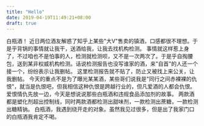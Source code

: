```yaml
---
title: "Hello"
date: 2019-04-19T11:49:21+08:00
draft: true
---
```


白瓶酒！
近日两位酒友解惑了知乎上某些"大V"售卖的镇酒，口感都很不理想。于是乎背锅的事情就让我干，送酒给我，让我去找机构检测。        事情就这样惹上身了，不过咱也不是怕事的人，检测就检测呗，又不是一次两次了。于是乎自掏腰包，送到某非权威机构检测。话说检测报告也没写谁家的酒，来"自首"的人还一个接一个，纷纷表示让我删帖。        这里检测报告就不贴了，防止又被找上来公关，让我删帖。         今天的重点不是为了曝光某某酒，某些哥们说我是"同行之间赤裸裸的仇恨"，就当是仇恨吧，但我相信这种仇恨是跨越行业的，但凡爱酒的人都会仇恨。爱恨情仇先放一边，今天是想说说那些白瓶酒和违规食品添加剂的故事。        两款酒都是塑化剂超出控制线，同时两款酒都检测出甜味剂，一款检测出蔗糖，一款检测出糖精钠。         白瓶酒，我遇到绕开走的对象。虽然我见过很多，但是出了我家门口的白瓶酒我肯定不喝。
